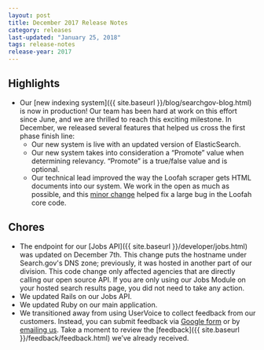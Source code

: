 ```yaml
---
layout: post
title: December 2017 Release Notes
category: releases
last-updated: "January 25, 2018"
tags: release-notes
release-year: 2017
---
```


## Highlights
* Our [new indexing system]({{ site.baseurl }}/blog/searchgov-blog.html) is now in production! Our team has been hard at work on this effort since June, and we are thrilled to reach this exciting milestone. In December, we released several features that helped us cross the first phase finish line:
   * Our new system is live with an updated version of ElasticSearch.
   * Our new system takes into consideration a “Promote” value when determining relevancy. “Promote” is a true/false value and is optional.
   * Our technical lead improved the way the Loofah scraper gets HTML documents into our system. We work in the open as much as possible, and this [minor change](https://github.com/flavorjones/loofah/pull/134) helped fix a large bug in the Loofah core code.


## Chores
* The endpoint for our [Jobs API]({{ site.baseurl }}/developer/jobs.html) was updated on December 7th. This change puts the hostname under Search.gov's DNS zone; previously, it was hosted in another part of our division. This code change only affected agencies that are directly calling our open source API. If you are only using our Jobs Module on your hosted search results page, you did not need to take any action.
* We updated Rails on our Jobs API.
* We updated Ruby on our main application.
* We transitioned away from using UserVoice to collect feedback from our customers. Instead, you can submit feedback via  [Google form](https://docs.google.com/forms/d/e/1FAIpQLSemE9w893BahVqCbDl8vlgsawGPdcXigwovOZIqIQAIMRyOWw/viewform) or by [emailing us](mailto:search@support.digitalgov.gov). Take a moment to review the [feedback]({{ site.baseurl }}/feedback/feedback.html) we’ve already received.

